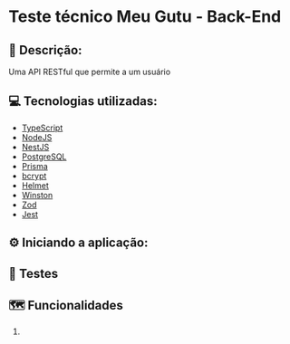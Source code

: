 # Teste técnico Meu Gutu - Back-End

## 📝 Descrição:
Uma API RESTful que permite a um usuário 

## 💻 Tecnologias utilizadas:
- <a href="https://www.typescriptlang.org/" target="_blank">TypeScript</a>
- <a href="https://nodejs.org/en" target="_blank">NodeJS</a>
- <a href="https://nestjs.com/" target="_blank">NestJS</a>
- <a href="https://www.postgresql.org/">PostgreSQL</a>
- <a href="https://www.prisma.io/" target="_blank">Prisma</a>
- <a href="https://github.com/kelektiv/node.bcrypt.js" target="_blank">bcrypt</a>
- <a href="https://github.com/helmetjs/helmet" target="_blank">Helmet</a>
- <a href="https://github.com/winstonjs/winston" target="_blank">Winston</a>
- <a href="https://zod.dev/" target="_blank">Zod</a>
- <a href="https://jestjs.io/pt-BR/" target="_blank">Jest</a>

## ⚙️ Iniciando a aplicação:


## 🧪 Testes


## 🗺️ Funcionalidades
1. 
